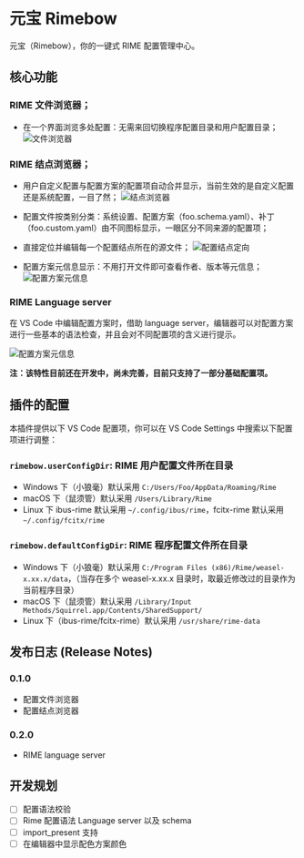 # 元宝 Rimebow
元宝（Rimebow），你的一键式 RIME 配置管理中心。

## 核心功能

### RIME 文件浏览器；
- 在一个界面浏览多处配置：无需来回切换程序配置目录和用户配置目录；
![文件浏览器](https://github.com/mengqi92/Rimebow/blob/master/resources/documentation/screencast/fileExplorer.gif)
### RIME 结点浏览器；
- 用户自定义配置与配置方案的配置项自动合并显示，当前生效的是自定义配置还是系统配置，一目了然；
![结点浏览器](https://github.com/mengqi92/Rimebow/blob/master/resources/documentation/screencast/nodeExplorer-hiearchy.gif)

- 配置文件按类别分类：系统设置、配置方案（foo.schema.yaml）、补丁（foo.custom.yaml）由不同图标显示，一眼区分不同来源的配置项；
- 直接定位并编辑每一个配置结点所在的源文件；
![配置结点定向](https://github.com/mengqi92/Rimebow/blob/master/resources/documentation/screencast/nodeExplorer-navigation.gif)
- 配置方案元信息显示：不用打开文件即可查看作者、版本等元信息；
![配置方案元信息](https://github.com/mengqi92/Rimebow/blob/master/resources/documentation/screencast/nodeExplorer-schemaTooltip.gif)

### RIME Language server
在 VS Code 中编辑配置方案时，借助 language server，编辑器可以对配置方案进行一些基本的语法检查，并且会对不同配置项的含义进行提示。

![配置方案元信息](https://github.com/mengqi92/Rimebow/blob/master/resources/documentation/screencast/languageServer-syntaxValidation.gif)

**注：该特性目前还在开发中，尚未完善，目前只支持了一部分基础配置项。**

## 插件的配置
本插件提供以下 VS Code 配置项，你可以在 VS Code Settings 中搜索以下配置项进行调整：
### `rimebow.userConfigDir`: RIME 用户配置文件所在目录
* Windows 下（小狼毫）默认采用 `C:/Users/Foo/AppData/Roaming/Rime`
* macOS 下（鼠须管）默认采用 `/Users/Library/Rime`
* Linux 下 ibus-rime 默认采用 `~/.config/ibus/rime`，fcitx-rime 默认采用 `~/.config/fcitx/rime`
### `rimebow.defaultConfigDir`: RIME 程序配置文件所在目录
* Windows 下（小狼毫）默认采用 `C:/Program Files (x86)/Rime/weasel-x.xx.x/data`，（当存在多个 weasel-x.xx.x 目录时，取最近修改过的目录作为当前程序目录）
* macOS 下（鼠须管）默认采用 `/Library/Input Methods/Squirrel.app/Contents/SharedSupport/`
* Linux 下（ibus-rime/fcitx-rime）默认采用 `/usr/share/rime-data`

## 发布日志 (Release Notes)
### 0.1.0
* 配置文件浏览器
* 配置结点浏览器

### 0.2.0
* RIME language server

## 开发规划
- [ ] 配置语法校验
- [ ] Rime 配置语法 Language server 以及 schema
- [ ] import_present 支持
- [ ] 在编辑器中显示配色方案颜色